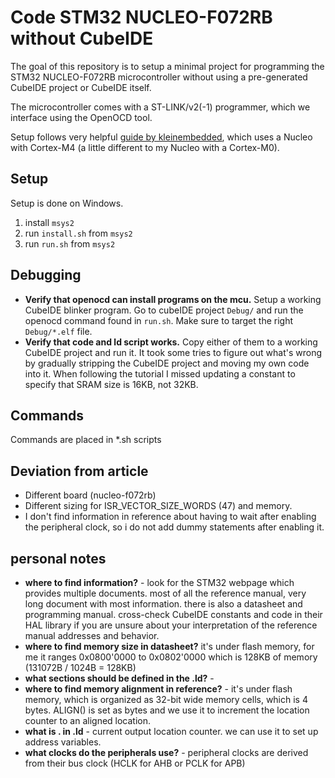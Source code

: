 # Code STM32 NUCLEO-F072RB without CubeIDE
The goal of this repository is to setup a minimal project for programming the STM32 NUCLEO-F072RB microcontroller without using a pre-generated CubeIDE project or CubeIDE itself.

The microcontroller comes with a ST-LINK/v2(-1) programmer, which we interface using the OpenOCD tool.

Setup follows very helpful [guide by kleinembedded](https://kleinembedded.com/stm32-without-cubeide-part-1-the-bare-necessities/#comment-37), which uses a Nucleo with Cortex-M4 (a little different to my Nucleo with a Cortex-M0).

## Setup
Setup is done on Windows.

1. install `msys2`
0. run `install.sh` from `msys2`
0. run `run.sh` from `msys2`

## Debugging
- **Verify that openocd can install programs on the mcu.** Setup a working CubeIDE blinker program. Go to cubeIDE project `Debug/` and run the openocd command found in `run.sh`. Make sure to target the right `Debug/*.elf` file.
- **Verify that code and ld script works.** Copy either of them to a working CubeIDE project and run it. It took some tries to figure out what's wrong by gradually stripping the CubeIDE project and moving my own code into it. When following the tutorial I missed updating a constant to specify that SRAM size is 16KB, not 32KB.

## Commands
Commands are placed in *.sh scripts

## Deviation from article
- Different board (nucleo-f072rb)
- Different sizing for ISR_VECTOR_SIZE_WORDS (47) and memory.
- I don't find information in reference about having to wait after enabling the peripheral clock, so i do not add dummy statements after enabling it.

## personal notes
- **where to find information?** - look for the STM32 webpage which provides multiple documents. most of all the reference manual, very long document with most information. there is also a datasheet and programming manual. cross-check CubeIDE constants and code in their HAL library if you are unsure about your interpretation of the reference manual addresses and behavior.
- **where to find memory size in datasheet?** it's under flash memory, for me it ranges 0x0800'0000 to 0x0802'0000 which is 128KB of memory (131072B / 1024B = 128KB)
- **what sections should be defined in the .ld?** - 
- **where to find memory alignment in reference?** - it's under flash memory, which is organized as 32-bit wide memory cells, which is 4 bytes. ALIGN() is set as bytes and we use it to increment the location counter to an aligned location.
- **what is . in .ld** - current output location counter. we can use it to set up address variables.
- **what clocks do the peripherals use?** - peripheral clocks are derived from their bus clock (HCLK for AHB or PCLK for APB)
